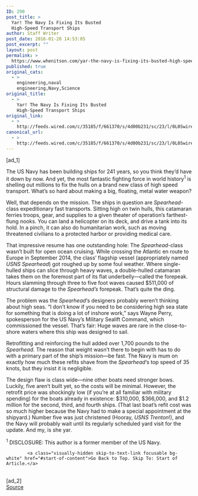 ```yaml
---
ID: 290
post_title: >
  Yar! The Navy Is Fixing Its Busted
  High-Speed Transport Ships
author: Staff Writer
post_date: 2016-01-20 14:53:05
post_excerpt: ""
layout: post
permalink: >
  https://www.whenitson.com/yar-the-navy-is-fixing-its-busted-high-speed-transport-ships/
published: true
original_cats:
  - >
    engineering,naval
    engineering,Navy,Science
original_title:
  - >
    Yar! The Navy Is Fixing Its Busted
    High-Speed Transport Ships
original_link:
  - >
    http://feeds.wired.com/c/35185/f/661370/s/4d00b231/sc/23/l/0L0Swired0N0C20A160C0A10Cyar0Ethe0Enavy0Eis0Efixing0Eits0Ebusted0Ehigh0Espeed0Etransport0Eships0C/story01.htm
canonical_url:
  - >
    http://feeds.wired.com/c/35185/f/661370/s/4d00b231/sc/23/l/0L0Swired0N0C20A160C0A10Cyar0Ethe0Enavy0Eis0Efixing0Eits0Ebusted0Ehigh0Espeed0Etransport0Eships0C/story01.htm
---
```

 [ad_1]
<br><div id=""><p>The US Navy has been building ships for 241 years, so you think they’d have it down by now. And yet, the most fantastic fighting force in world history<sup>1</sup> is shelling out millions to fix the hulls on a brand new class of high speed transport. What’s so hard about making a big, floating, metal water weapon?</p>
<p>Well, that depends on the mission. The ships in question are <em>Spearhead</em>-class expeditionary fast transports. Sitting high on twin hulls, this catamaran ferries troops, gear, and supplies to a given theater of operation’s farthest-flung nooks. You can land a helicopter on its deck, and drive a tank into its hold. In a pinch, it can also do humanitarian work, such as moving threatened civilians to a protected harbor or providing medical care.</p>
<p>That impressive resume has one outstanding hole: The <em>Spearhead</em>-class wasn’t built for open ocean cruising. While crossing the Atlantic en route to Europe in September 2014, the class’ flagship vessel (appropriately named <em>USNS Spearhead</em>) got roughed up by some foul weather. Where single-hulled ships can slice through heavy waves, a double-hulled catamaran takes them on the foremost part of its flat underbelly—called the forepeak. Hours slamming through three to five foot waves caused $511,000 of structural damage to the <em>Spearhead’s</em> forepeak. That’s quite the ding.</p>
<p>The problem was the <em>Spearhead</em>‘s designers probably weren’t thinking about high seas. “I don’t know if you need to be considering high sea state for something that is doing a lot of inshore work,” says Wayne Perry, spokesperson for the US Navy’s Military Sealift Command, which commissioned the vessel. That’s fair: Huge waves are rare in the close-to-shore waters where this ship was designed to sail.</p>
<p>Retrofitting and reinforcing the hull added over 1,700 pounds to the <em>Spearhead</em>. The reason that weight wasn’t there to begin with has to do with a primary part of the ship’s mission—be fast. The Navy is mum on exactly how much these refits shave from the <em>Spearhead</em>‘s top speed of 35 knots, but they insist it is negligible.</p>
<p>The design flaw is class wide—nine other boats need stronger bows. Luckily, five aren’t built yet, so the costs will be minimal. However, the retrofit price was shockingly low (if you’re at all familiar with military spending) for the boats already in existence: $310,000, $366,000, and $1.2 million for the second, third, and fourth ships. (That last boat’s refit cost was so much higher because the Navy had to make a special appointment at the shipyard.) Number five was just christened (Hooray, <em>USNS Trenton</em>!), and the Navy will probably wait until its regularly scheduled yard visit for the update. And my, is she yar.</p>
<p><sup>1</sup> DISCLOSURE: This author is a former member of the US Navy.</p>

			<a class="visually-hidden skip-to-text-link focusable bg-white" href="#start-of-content">Go Back to Top. Skip To: Start of Article.</a>

			
</div>
<br>[ad_2]
<br><a href="http://feeds.wired.com/c/35185/f/661370/s/4d00b231/sc/23/l/0L0Swired0N0C20A160C0A10Cyar0Ethe0Enavy0Eis0Efixing0Eits0Ebusted0Ehigh0Espeed0Etransport0Eships0C/story01.htm">Source </a>